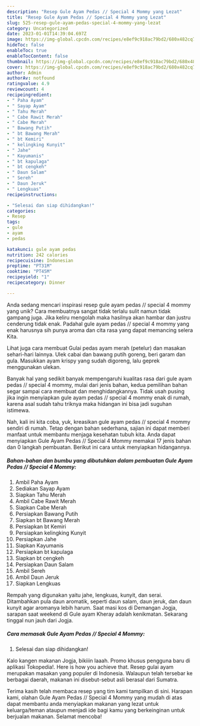 ```yaml
---
description: "Resep Gule Ayam Pedas // Special 4 Mommy yang Lezat"
title: "Resep Gule Ayam Pedas // Special 4 Mommy yang Lezat"
slug: 525-resep-gule-ayam-pedas-special-4-mommy-yang-lezat
category: Uncategorized
date: 2023-01-01T14:39:04.697Z
image: https://img-global.cpcdn.com/recipes/e8ef9c918ac79bd2/680x482cq70/gule-ayam-pedas-special-4-mommy-foto-resep-utama.jpg
hideToc: false
enableToc: true
enableTocContent: false
thumbnail: https://img-global.cpcdn.com/recipes/e8ef9c918ac79bd2/680x482cq70/gule-ayam-pedas-special-4-mommy-foto-resep-utama.jpg
cover: https://img-global.cpcdn.com/recipes/e8ef9c918ac79bd2/680x482cq70/gule-ayam-pedas-special-4-mommy-foto-resep-utama.jpg
author: Admin
authorAv: notfound
ratingvalue: 4.9
reviewcount: 4
recipeingredient:
- " Paha Ayam"
- " Sayap Ayam"
- " Tahu Merah"
- " Cabe Rawit Merah"
- " Cabe Merah"
- " Bawang Putih"
- " bt Bawang Merah"
- " bt Kemiri"
- " kelingking Kunyit"
- " Jahe"
- " Kayumanis"
- " bt kapulaga"
- " bt cengkeh"
- " Daun Salam"
- " Sereh"
- " Daun Jeruk"
- " Lengkuas"
recipeinstructions:

- "Selesai dan siap dihidangkan!"
categories:
- Resep
tags:
- gule
- ayam
- pedas

katakunci: gule ayam pedas 
nutrition: 242 calories
recipecuisine: Indonesian
preptime: "PT31M"
cooktime: "PT45M"
recipeyield: "1"
recipecategory: Dinner

---
```





Anda sedang mencari inspirasi resep gule ayam pedas // special 4 mommy yang unik? Cara membuatnya sangat tidak terlalu sulit namun tidak gampang juga. Jika keliru mengolah maka hasilnya akan hambar dan justru cenderung tidak enak. Padahal gule ayam pedas // special 4 mommy yang enak harusnya sih punya aroma dan cita rasa yang dapat memancing selera Kita.





Lihat juga cara membuat Gulai pedas ayam merah (petelur) dan masakan sehari-hari lainnya. Ulek cabai dan bawang putih goreng, beri garam dan gula. Masukkan ayam krispy yang sudah digoreng, lalu geprek menggunakan ulekan.

Banyak hal yang sedikit banyak mempengaruhi kualitas rasa dari gule ayam pedas // special 4 mommy, mulai dari jenis bahan, kedua pemilihan bahan segar sampai cara membuat dan menghidangkannya. Tidak usah pusing jika ingin menyiapkan gule ayam pedas // special 4 mommy enak di rumah, karena asal sudah tahu triknya maka hidangan ini bisa jadi suguhan istimewa.






Nah, kali ini kita coba, yuk, kreasikan gule ayam pedas // special 4 mommy sendiri di rumah. Tetap dengan bahan sederhana, sajian ini dapat memberi manfaat untuk membantu menjaga kesehatan tubuh kita. Anda dapat menyiapkan Gule Ayam Pedas // Special 4 Mommy memakai 17 jenis bahan dan 0 langkah pembuatan. Berikut ini cara untuk menyiapkan hidangannya.

<!--inarticleads1-->

##### Bahan-bahan dan bumbu yang dibutuhkan dalam pembuatan Gule Ayam Pedas // Special 4 Mommy:

1. Ambil  Paha Ayam
1. Sediakan  Sayap Ayam
1. Siapkan  Tahu Merah
1. Ambil  Cabe Rawit Merah
1. Siapkan  Cabe Merah
1. Persiapkan  Bawang Putih
1. Siapkan  bt Bawang Merah
1. Persiapkan  bt Kemiri
1. Persiapkan  kelingking Kunyit
1. Persiapkan  Jahe
1. Siapkan  Kayumanis
1. Persiapkan  bt kapulaga
1. Siapkan  bt cengkeh
1. Persiapkan  Daun Salam
1. Ambil  Sereh
1. Ambil  Daun Jeruk
1. Siapkan  Lengkuas


Rempah yang digunakan yaitu jahe, lengkuas, kunyit, dan serai. Ditambahkan pula daun aromatik, seperti daun salam, daun jeruk, dan daun kunyit agar aromanya lebih harum. Saat masi kos di Demangan Jogja, sarapan saat weekend di Gule ayam Kheray adalah kenikmatan. Sekarang tinggal nun jauh dari Jogja. 

<!--inarticleads2-->

##### Cara memasak Gule Ayam Pedas // Special 4 Mommy:


1. Selesai dan siap dihidangkan!

Kalo kangen makanan Jogja, bikiiin laaah. Promo khusus pengguna baru di aplikasi Tokopedia!. Here is how you achieve that. Resep gulai ayam merupakan masakan yang populer di Indonesia. Walaupun telah tersebar ke berbagai daerah, makanan ini disebut-sebut asli berasal dari Sumatra. 

Terima kasih telah membaca resep yang tim kami tampilkan di sini. Harapan kami, olahan Gule Ayam Pedas // Special 4 Mommy yang mudah di atas dapat membantu anda menyiapkan makanan yang lezat untuk keluarga/teman ataupun menjadi ide bagi kamu yang berkeinginan untuk berjualan makanan. Selamat mencoba!
